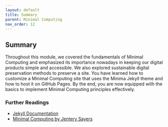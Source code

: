 ```yaml
---
layout: default
title: Summary
parent: Minimal Computing
nav_order: 12
---
```


## Summary

Throughout this module, we covered the fundamentals of Minimal Computing and emphasized its importance nowadays in keeping our digital products simple and accessible. We also explored sustainable digital preservation methods to preserve a site. You have learned how to customize a Minimal Computing site that uses the Minima Jekyll theme and how to host it on GitHub Pages. By the end, you are now equipped with the basics to implement Minimal Computing principles effectively.

### Further Readings

- [Jekyll Documentation](https://jekyllrb.com/docs)
- [Minimal Computing by Jentery Sayers](https://jntry.work/minimalcomputing/)

